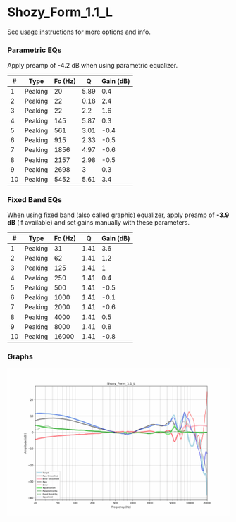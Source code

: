 # Shozy_Form_1.1_L
See [usage instructions](https://github.com/jaakkopasanen/AutoEq#usage) for more options and info.

### Parametric EQs
Apply preamp of -4.2 dB when using parametric equalizer.

|   # | Type    |   Fc (Hz) |    Q |   Gain (dB) |
|-----|---------|-----------|------|-------------|
|   1 | Peaking |        20 | 5.89 |         0.4 |
|   2 | Peaking |        22 | 0.18 |         2.4 |
|   3 | Peaking |        22 | 2.2  |         1.6 |
|   4 | Peaking |       145 | 5.87 |         0.3 |
|   5 | Peaking |       561 | 3.01 |        -0.4 |
|   6 | Peaking |       915 | 2.33 |        -0.5 |
|   7 | Peaking |      1856 | 4.97 |        -0.6 |
|   8 | Peaking |      2157 | 2.98 |        -0.5 |
|   9 | Peaking |      2698 | 3    |         0.3 |
|  10 | Peaking |      5452 | 5.61 |         3.4 |

### Fixed Band EQs
When using fixed band (also called graphic) equalizer, apply preamp of **-3.9 dB** (if available) and set gains manually with these parameters.

|   # | Type    |   Fc (Hz) |    Q |   Gain (dB) |
|-----|---------|-----------|------|-------------|
|   1 | Peaking |        31 | 1.41 |         3.6 |
|   2 | Peaking |        62 | 1.41 |         1.2 |
|   3 | Peaking |       125 | 1.41 |         1   |
|   4 | Peaking |       250 | 1.41 |         0.4 |
|   5 | Peaking |       500 | 1.41 |        -0.5 |
|   6 | Peaking |      1000 | 1.41 |        -0.1 |
|   7 | Peaking |      2000 | 1.41 |        -0.6 |
|   8 | Peaking |      4000 | 1.41 |         0.5 |
|   9 | Peaking |      8000 | 1.41 |         0.8 |
|  10 | Peaking |     16000 | 1.41 |        -0.8 |

### Graphs
![](./Shozy_Form_1.1_L.png)
